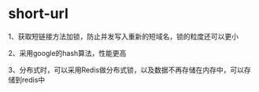 # short-url
1、获取短链接方法加锁，防止并发写入重新的短域名，锁的粒度还可以更小

2、采用google的hash算法，性能更高

3、分布式时，可以采用Redis做分布式锁，以及数据不再存储在内存中，可以存储到redis中

